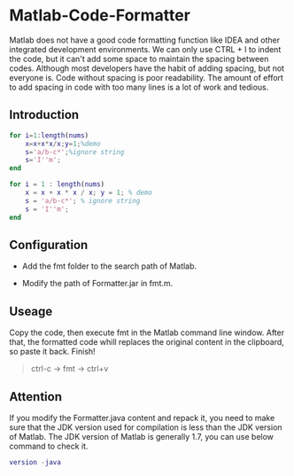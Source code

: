# Matlab-Code-Formatter

Matlab does not have a good code formatting function like IDEA and other integrated development environments. We can only use CTRL + I to indent the code, but it can't add some space to maintain the spacing between codes. Although most developers have the habit of adding spacing, but not everyone is. Code without spacing is poor readability. The amount of effort to add spacing in code with too many lines is a lot of work and tedious.

## Introduction

```matlab
for i=1:length(nums)
    x=x+x*x/x;y=1;%demo
    s='a/b-c*';%ignore string
    s='I''m';
end
```

```matlab
for i = 1 : length(nums)
    x = x + x * x / x; y = 1; % demo
    s = 'a/b-c*'; % ignore string
    s = 'I''m';
end
```

## Configuration

- Add the fmt folder to the search path of Matlab.

- Modify the path of Formatter.jar in fmt.m.

## Useage

Copy the code, then execute fmt in the Matlab command line window. After that, the formatted code whill replaces the original content in the clipboard, so paste it back. Finish!

> ctrl-c -> fmt -> ctrl+v

## Attention

If you modify the Formatter.java content and repack it, you need to make sure that the JDK version used for compilation is less than the JDK version of Matlab. The JDK version of Matlab is generally 1.7,  you can use below command to check it.

```matlab
version -java
```

